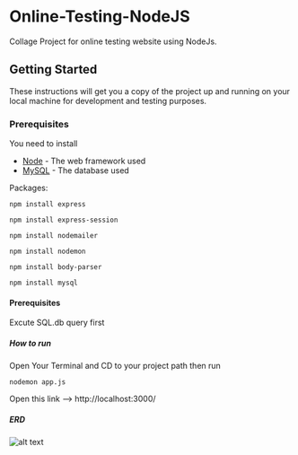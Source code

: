# Online-Testing-NodeJS

Collage Project for online testing website using NodeJs.

## Getting Started

These instructions will get you a copy of the project up and running on your local machine for development and testing purposes.

### Prerequisites

You need to install 
* [Node](https://nodejs.org/en/download/) - The web framework used 
* [MySQL](https://www.mysql.com/downloads/) - The database used 

Packages:

```
npm install express
```
```
npm install express-session
```
```
npm install nodemailer
```
```
npm install nodemon
```
```
npm install body-parser
```
```
npm install mysql
```

#### Prerequisites

Excute SQL.db query first

##### How to run

Open Your Terminal and CD to your project path then run
```
nodemon app.js
```
Open this link --> http://localhost:3000/ 

##### ERD

![alt text](https://github.com/Ahmed-Saleh1/Online-Testing-NodeJS/blob/master/erd.png)

